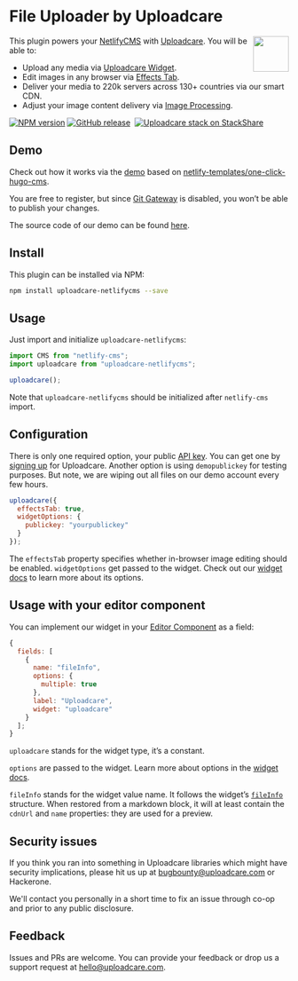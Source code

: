 # File Uploader by Uploadcare

<a href="https://uploadcare.com/?utm_source=github&utm_campaign=uploadcare-netlifycms">
  <img align="right" width="64" height="64"
    src="https://ucarecdn.com/2f4864b7-ed0e-4411-965b-8148623aa680/uploadcare-logo-mark.svg"
    alt="">
</a>

This plugin powers your [NetlifyCMS][netlify-cms] with [Uploadcare][uc-home].
You will be able to:

* Upload any media via [Uploadcare Widget][uc-feature-widget].
* Edit images in any browser via [Effects Tab][uc-feature-fxtab].
* Deliver your media to 220k servers across 130+ countries via our smart CDN.
* Adjust your image content delivery via
  [Image Processing][uc-feature-image-processing].

[![NPM version][npm-img]][npm-url]
[![GitHub release][badge-release-img]][badge-release-url]&nbsp;
[![Uploadcare stack on StackShare][badge-stack-img]][badge-stack-url]

## Demo

Check out how it works via the [demo][demo] based on
[netlify-templates/one-click-hugo-cms][one-click-hugo-cms].

You are free to register, but since [Git Gateway][git-gateway] is disabled, you
won’t be able to publish your changes.

The source code of our demo can be found [here][demo-sources].

## Install

This plugin can be installed via NPM:

```bash
npm install uploadcare-netlifycms --save
```

## Usage

Just import and initialize `uploadcare-netlifycms`:

```javascript
import CMS from "netlify-cms";
import uploadcare from "uploadcare-netlifycms";

uploadcare();
```

Note that `uploadcare-netlifycms` should be initialized after `netlify-cms` import.

## Configuration

There is only one required option, your public [API key][uc-keys]. You can
get one by [signing up][uc-signup] for Uploadcare. Another option is using
`demopublickey` for testing purposes. But note, we are wiping out all files on
our demo account every few hours.

```javascript
uploadcare({
  effectsTab: true,
  widgetOptions: {
    publickey: "yourpublickey"
  }
});
```

The `effectsTab` property specifies whether in-browser image editing should be
enabled. `widgetOptions` get passed to the widget. Check out our
[widget docs][widget-options] to learn more about its options.

## Usage with your editor component

You can implement our widget in your [Editor Component][editor-comp] as a field:

```javascript
{
  fields: [
    {
      name: "fileInfo",
      options: {
        multiple: true
      },
      label: "Uploadcare",
      widget: "uploadcare"
    }
  ];
}
```

`uploadcare` stands for the widget type, it’s a constant.

`options` are passed to the widget. Learn more about options in the
[widget docs][widget-options].

`fileInfo` stands for the widget value name. It follows the widget’s
[`fileInfo`][file-info] structure. When restored from a markdown block, it
will at least contain the `cdnUrl` and `name` properties: they are used for
a preview.

## Security issues

If you think you ran into something in Uploadcare libraries which might have
security implications, please hit us up at [bugbounty@uploadcare.com][uc-email-bounty]
or Hackerone.

We'll contact you personally in a short time to fix an issue through co-op and
prior to any public disclosure.

## Feedback

Issues and PRs are welcome. You can provide your feedback or drop us a support
request at [hello@uploadcare.com][uc-email-hello].

[netlify-cms]: https://www.netlifycms.org/
[uc-home]: https://uploadcare.com
[uc-feature-widget]: https://uploadcare.com/features/widget/
[uc-feature-fxtab]: https://uploadcare.com/features/effects_tab/
[uc-feature-image-processing]: https://uploadcare.com/features/image_processing/
[demo]: https://uploadcare-demo.netlify.com/admin/#/
[one-click-hugo-cms]: https://github.com/netlify-templates/one-click-hugo-cms
[uc-keys]: https://uploadcare.com/docs/keys/#keys
[uc-signup]: https://uploadcare.com/accounts/signup/
[widget-options]: https://uploadcare.com/docs/uploads/widget/config/#options
[editor-comp]: https://www.netlifycms.org/docs/custom-widgets/#registereditorcomponent
[badge-stack-img]: https://img.shields.io/badge/tech-stack-0690fa.svg?style=flat
[badge-stack-url]: https://stackshare.io/uploadcare/stacks/
[badge-release-img]: https://img.shields.io/github/release/uploadcare/uploadcare-netlifycms.svg
[badge-release-url]: https://github.com/uploadcare/uploadcare-netlifycms/releases
[git-gateway]: https://www.netlify.com/docs/git-gateway/
[npm-img]: http://img.shields.io/npm/v/uploadcare-netlifycms.svg
[npm-url]: https://www.npmjs.org/package/uploadcare-netlifycms
[file-info]: https://uploadcare.com/docs/api_reference/javascript/files_uploads/#file-info
[uc-feedback]: mailto:hello@uploadcare.com
[uc-email-bounty]: mailto:bugbounty@uploadcare.com
[uc-email-hello]: mailto:hello@uploadcare.com
[demo-sources]: https://github.com/uploadcare/uploadcare-netlifycms-demo-hugo
